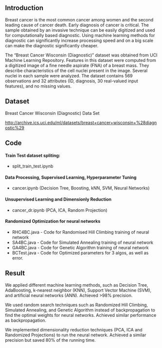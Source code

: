 ## Introduction

Breast cancer is the most common cancer among women and the second leading cause of cancer death. Early diagnosis of cancer is critical. The sample obtained by an invasive technique can be easily digitized and used for computationally based diagnostic. Using machine learning methods for diagnostic can significantly increase processing speed and on a big scale can make the diagnostic significantly cheaper.

The “Breast Cancer Wisconsin (Diagnostic)” dataset was obtained from UCI Machine Learning Repository. Features in this dataset were computed from a digitized image of a fine needle aspirate (FNA) of a breast mass. They describe characteristics of the cell nuclei present in the image. Several nuclei in each sample were analyzed. The dataset contains 569 observations and 32 attributes (ID, diagnosis, 30 real-valued input features), and no missing values.

## Dataset

Breast Cancer Wisconsin (Diagnostic) Data Set

http://archive.ics.uci.edu/ml/datasets/breast+cancer+wisconsin+%28diagnostic%29		

## Code

#### Train Test dataset spliting:
- split_train_test.ipynb

#### Data Processing, Supervised Learning, Hyperparameter Tuning
- cancer.ipynb (Decision Tree, Boosting, kNN, SVM, Neural Networks)

#### Unsupervised Learning and Dimensionly Reduction
- cancer_dr.ipynb (PCA, ICA, Random Projection)

#### Randomized Optimization for neural networks
- RHC4BC.java - Code for Randomised Hill Climbing training of neural network
- SA4BC.java - Code for Simulated Annealing training of neural network
- GA4BC.java - Code for Genetic Algorithm training of neural network
- BCTest.java - Code for Optimized parameters for 3 algos, as well as error.


## Result

We applied different machine learning methods, such as Decision Tree, AdaBoosting, k-nearest neighbor (KNN),
Support Vector Machine (SVM), and artificial neural networks (ANN). Achieved >98% precision.

We used random search techniques such as Randomized Hill Climbing, Simulated Annealing, and Genetic Algorithm
instead of backpropagation to find the optimal weights for neural networks. Achieved similar performance as backpropagation.

We implemented dimensionality reduction techniques (PCA, ICA and Randomized Projections) to run the neural
network. Achieved a similar precision but saved 80% of the running time.
